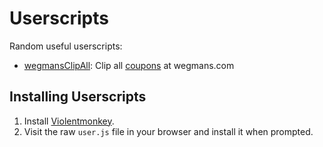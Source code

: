 # Userscripts

Random useful userscripts:

* [wegmansClipAll](https://github.com/jrib/userscripts/raw/main/scripts/wegmansClipAll.user.js): Clip all [coupons](https://shop.wegmans.com/shop/coupons) at wegmans.com

## Installing Userscripts

1. Install [Violentmonkey](https://violentmonkey.github.io/).
2. Visit the raw `user.js` file in your browser and install it when prompted.

